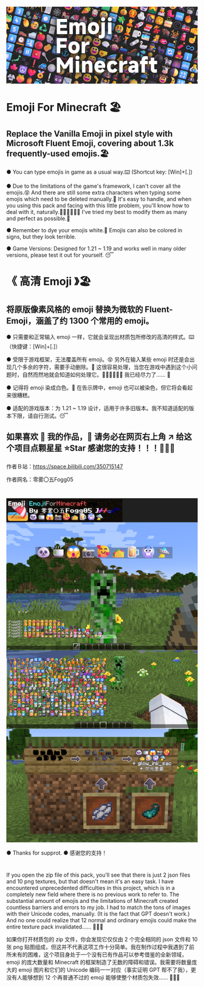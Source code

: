 ![image](demo/001.jpg)

# Emoji For Minecraft 🏖️

## Replace the Vanilla Emoji in pixel style with Microsoft Fluent Emoji, covering about 1.3k frequently-used emojis.🏖️
● You can type emojis in game as a usual way.⌨️ (Shortcut key: [Win]+[.])

● Due to the limitations of the game's framework, I can't cover all the emojis.😵 And there are still some extra characters when typing some emojis which need to be deleted manually.🥶 It's easy to handle, and when you using this pack and facing with this little problem, you'll know how to deal with it, naturally.😶‍🌫️😶‍🌫️😶‍🌫️ I've tried my best to modify them as many and perfect as possible.🫠

● Remember to dye your emojis white.🎨 Emojis can also be colored in signs, but they look terrible.

● Game Versions: Designed for 1.21 ~ 1.19 and works well in many older versions, please test it out for yourself. 😴

#

# 《 高清 Emoji 》🏖️

## 将原版像素风格的 emoji 替换为微软的 Fluent-Emoji，涵盖了约 1300 个常用的 emoji。

● 只需要和正常输入 emoji 一样，它就会呈现出材质包所修改的高清的样式。⌨️（快捷键：[Win]+[.]）

● 受限于游戏框架，无法覆盖所有 emoji。😵 另外在输入某些 emoji 时还是会出现几个多余的字符，需要手动删除。🥶 这很容易处理，当您在游戏中遇到这个小问题时，自然而然地就会知道如何处理它。😶‍🌫️😶‍🌫️😶‍🌫️ 我已经尽力了…… 🫠

● 记得将 emoji 染成白色。🎨 在告示牌中，emoji 也可以被染色，但它将会看起来很糟糕。

● 适配的游戏版本：为 1.21 ~ 1.19 设计，适用于许多旧版本。我不知道适配的版本下限，请自行测试。😴

## 如果喜欢 🥰 我的作品，🙏 请务必在网页右上角 ↗️ 给这个项目点颗星星 ⭐Star 感谢您的支持！！！🤩🤩🤩

作者Ｂ站：https://space.bilibili.com/350715147

作者网名：零雾〇五Fogg05

# 
![image](demo/002.jpg)

● Thanks for supprot.
● 感谢您的支持！

#

If you open the zip file of this pack, you'll see that there is just 2 json files and 10 png textures, but that doesn't mean it's an easy task. I have encountered unprecedented difficulties in this project, which is in a completely new field where there is no previous work to refer to. The substantial amount of emojis and the limitations of Minecraft created countless barriers and errors to my job. I had to match the tons of images with their Unicode codes, manually. (It is the fact that GPT doesn't work.) And no one could realize that 12 normal and ordinary emojis could make the entire texture pack invalidated...... 🥲🥲🥲

如果你打开材质包的 zip 文件，你会发现它仅仅由 2 个完全相同的 json 文件和 10 张 png 贴图组成，但这并不代表这项工作十分简单。我在制作过程中我遇到了前所未有的困难，这个项目身处于一个没有已有作品可以参考借鉴的全新领域，emoji 的庞大数量和 Minecraft 的框架制造了无数的障碍和错误。我需要将数量庞大的 emoji 图片和它们的 Unicode 编码一一对应（事实证明 GPT 帮不了我），更没有人能够想到 12 个再普通不过的 emoji 能够使整个材质包失效…… 🥲🥲🥲

#
